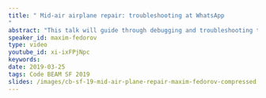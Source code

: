 ```yaml
---
title: " Mid-air airplane repair: troubleshooting at WhatsApp
"
abstract: "This talk will guide through debugging and troubleshooting techniques used at WhatsApp. Maxim will share a few case studies, explain monitoring, introspection, performance analysis, and tools."
speaker_id: maxim-fedorov
type: video
youtube_id: xi-ixFPjNpc
keywords: 
date: 2019-03-25
tags: Code BEAM SF 2019
slides: /images/cb-sf-19-mid-air-plane-repair-maxim-fedorov-compressed.pdf
---
```


